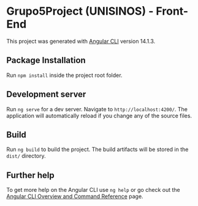 # Grupo5Project (UNISINOS) - Front-End

This project was generated with [Angular CLI](https://github.com/angular/angular-cli) version 14.1.3.

## Package Installation

Run `npm install` inside the project root folder.

## Development server

Run `ng serve` for a dev server. Navigate to `http://localhost:4200/`. The application will automatically reload if you change any of the source files.

## Build

Run `ng build` to build the project. The build artifacts will be stored in the `dist/` directory.

## Further help

To get more help on the Angular CLI use `ng help` or go check out the [Angular CLI Overview and Command Reference](https://angular.io/cli) page.
